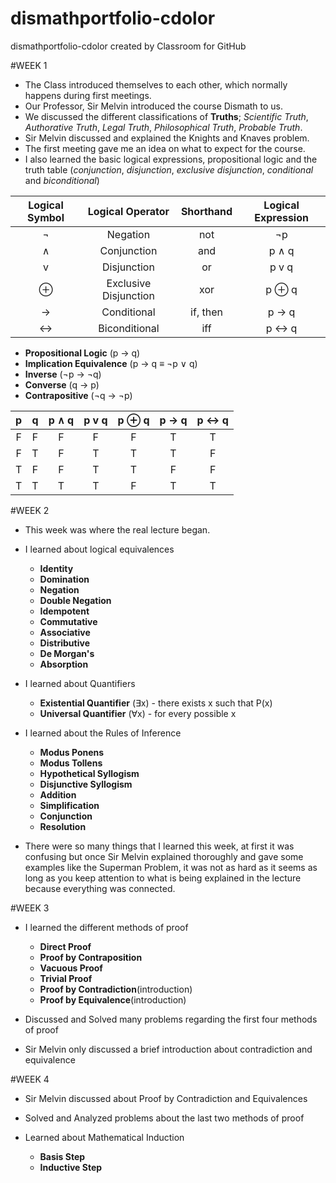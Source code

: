 # dismathportfolio-cdolor
dismathportfolio-cdolor created by Classroom for GitHub


#WEEK 1

* The Class introduced themselves to each other, which normally happens during first meetings.
* Our Professor, Sir Melvin introduced the course Dismath to us.
* We discussed the different classifications of **Truths**; *Scientific Truth*, *Authorative Truth*, *Legal Truth*, *Philosophical Truth*, *Probable Truth*.
* Sir Melvin discussed and explained the Knights and Knaves problem.
* The first meeting gave me an idea on what to expect for the course.
* I also learned the basic logical expressions, propositional logic and the truth table (*conjunction*, *disjunction*, *exclusive disjunction*, *conditional* and *biconditional*)

| Logical Symbol  |  Logical Operator | Shorthand | Logical Expression |
| :-----: |:-------:| :-----: | :-------: |
| ¬ |Negation | not | ¬p |
| ∧ | Conjunction | and | p ∧ q |
| v | Disjunction | or | p v q |
| ⊕ | Exclusive Disjunction | xor |  p ⊕ q |
| → | Conditional | if, then | p → q |
| ↔ | Biconditional | iff | p ↔ q |

- **Propositional Logic** (p → q)
- **Implication Equivalence** (p → q ≡ ¬p ∨ q)
- **Inverse** (¬p → ¬q)
- **Converse**  (q → p)
- **Contrapositive** (¬q → ¬p)


| p | q | p ∧ q | p v q | p ⊕ q | p → q | p ↔ q |
| :-----: | :-----: | :-----: |:-------:| :-----: | :-------: | :-------:|
| F | F | F | F | F | T | T |
| F | T | F | T | T | T | F |
| T | F | F | T | T | F | F |
| T | T | T | T | F | T | T |

#WEEK 2

* This week was where the real lecture began.
* I learned about logical equivalences 
    -   **Identity**
    -   **Domination**
    -   **Negation**
    -   **Double Negation**
    -   **Idempotent**
    -   **Commutative**
    -   **Associative**
    -   **Distributive**
    -   **De Morgan's**
    -   **Absorption**

* I learned about Quantifiers
    -   **Existential Quantifier** (∃x) - there exists x such that P(x)
    -   **Universal Quantifier** (∀x) - for every possible x

* I learned about the Rules of Inference
    - **Modus Ponens**
    - **Modus Tollens**
    - **Hypothetical Syllogism**
    - **Disjunctive Syllogism**
    - **Addition**
    - **Simplification**
    - **Conjunction**
    - **Resolution**
    
* There were so many things that I learned this week, at first it was confusing but once Sir Melvin explained thoroughly and gave some examples like the
Superman Problem, it was not as hard as it seems as long as you keep attention to what is being explained in the lecture because everything was connected.

#WEEK 3

* I learned the different methods of proof

   -  **Direct Proof**
   -  **Proof by Contraposition**
   -  **Vacuous Proof**
   -  **Trivial Proof**
   -  **Proof by Contradiction**(introduction)
   -  **Proof by Equivalence**(introduction)

* Discussed and Solved many problems regarding the first four methods of proof
* Sir Melvin only discussed a brief introduction about contradiction and equivalence

#WEEK 4

* Sir Melvin discussed about Proof by Contradiction and Equivalences
* Solved and Analyzed problems about the last two methods of proof

* Learned about Mathematical Induction

   -  **Basis Step**
   -  **Inductive Step**



